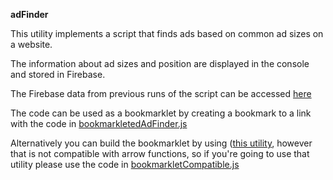 **adFinder**

This utility implements a script that finds ads based on common ad sizes on a website.

The information about ad sizes and position are displayed in the console and stored in Firebase.

The Firebase data from previous runs of the script can be accessed [here](https://adfinder-eba7a.firebaseio.com/ads.json)

The code can be used as a bookmarklet by creating a bookmark to a link with the code in [bookmarkletedAdFinder.js](./bookmarkletedAdFinder.js)

Alternatively you can build the bookmarklet by using ([this utility](http://chriszarate.github.io/bookmarkleter/), however that is not compatible with arrow functions, so if you're going to use that utility please use the code in [bookmarkletCompatible.js](./bookmarkletCompatible.js)